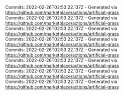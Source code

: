 Commits: 2022-02-26T02:53:22.137Z - Generated via https://github.com/marketplace/actions/artificial-grass
<br>
Commits: 2022-02-26T02:53:22.137Z - Generated via https://github.com/marketplace/actions/artificial-grass
<br>
Commits: 2022-02-26T02:53:22.137Z - Generated via https://github.com/marketplace/actions/artificial-grass
<br>
Commits: 2022-02-26T02:53:22.137Z - Generated via https://github.com/marketplace/actions/artificial-grass
<br>
Commits: 2022-02-26T02:53:22.137Z - Generated via https://github.com/marketplace/actions/artificial-grass
<br>
Commits: 2022-02-26T02:53:22.137Z - Generated via https://github.com/marketplace/actions/artificial-grass
<br>
Commits: 2022-02-26T02:53:22.137Z - Generated via https://github.com/marketplace/actions/artificial-grass
<br>
Commits: 2022-02-26T02:53:22.137Z - Generated via https://github.com/marketplace/actions/artificial-grass
<br>
